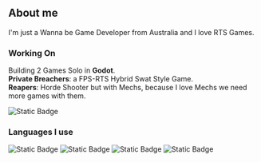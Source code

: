 ## About me
I'm just a Wanna be Game Developer from Australia and I love RTS Games.

### Working On
Building 2 Games Solo in **Godot**.   
**Private Breachers**: a FPS-RTS Hybrid Swat Style Game.  
**Reapers**: Horde Shooter but with Mechs, because I love Mechs we need more games with them.  

![Static Badge](https://img.shields.io/badge/user%20btw-blue?style=for-the-badge&logo=archlinux&labelColor=black)

### Languages I use  
![Static Badge](https://img.shields.io/badge/C%20C++-black?style=for-the-badge&logo=c)
![Static Badge](https://img.shields.io/badge/Python-purple?style=for-the-badge&logo=python)
![Static Badge](https://img.shields.io/badge/Javascript-grey?style=for-the-badge&logo=javascript)
![Static Badge](https://img.shields.io/badge/lua-white?style=for-the-badge&logo=lua&logoColor=black)

